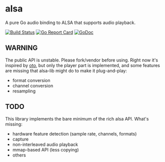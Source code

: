 # alsa

A pure Go audio binding to ALSA that supports audio playback.

[![Build Status](https://travis-ci.org/anisse/alsa.svg?branch=master)](https://travis-ci.org/anisse/alsa)
[![Go Report Card](https://goreportcard.com/badge/github.com/anisse/alsa)](https://goreportcard.com/report/github.com/anisse/alsa)
[![GoDoc](https://godoc.org/github.com/anisse/alsa?status.svg)](http://godoc.org/github.com/anisse/alsa)

## WARNING

The public API is unstable. Please fork/vendor before using. Right now it's inspired by [oto](https://github.com/hajimehoshi/oto), but only the player part is implemented, and some features are missing that alsa-lib might do to make it plug-and-play:

 - format conversion
 - channel conversion
 - resampling

## TODO

This library implements the bare minimum of the rich alsa API. What's missing:

 - hardware feature detection (sample rate, channels, formats)
 - capture
 - non-interleaved audio playback
 - mmap-based API (less copying)
 - others

